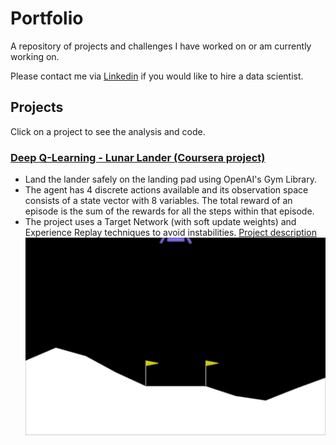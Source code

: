 # Portfolio
A repository of projects and challenges I have worked on or am currently working on.

Please contact me via [Linkedin](https://www.linkedin.com/in/alex-alex-312919268/) if you would like to hire a data scientist.
## Projects
Click on a project to see the analysis and code.
### [Deep Q-Learning - Lunar Lander (Coursera project)](https://github.com/Nazalekser/portfolio/blob/main/Projects/Luna_Lander_Project/Lunar_Lander.ipynb)
* Land the lander safely on the landing pad using OpenAI's Gym Library.
* The agent has 4 discrete actions available and its observation space consists of a state vector with 8 variables. The total reward of an episode is the sum of the rewards for all the steps within that episode.
* The project uses a Target Network (with soft update weights) and Experience Replay techniques to avoid instabilities.
[Project description](https://github.com/Nazalekser/portfolio/tree/main/Projects/Luna_Lander_Project)
    <img src="https://github.com/Nazalekser/portfolio/blob/main/Projects/Luna_Lander_Project/images/lunar_lander.gif" width="500">
